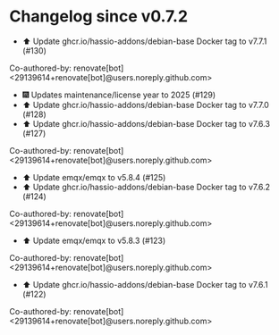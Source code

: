 # Changelog since v0.7.2
- ⬆️ Update ghcr.io/hassio-addons/debian-base Docker tag to v7.7.1 (#130)

Co-authored-by: renovate[bot] <29139614+renovate[bot]@users.noreply.github.com> 
- 🎆 Updates maintenance/license year to 2025 (#129) 
- ⬆️ Update ghcr.io/hassio-addons/debian-base Docker tag to v7.7.0 (#128) 
- ⬆️ Update ghcr.io/hassio-addons/debian-base Docker tag to v7.6.3 (#127)

Co-authored-by: renovate[bot] <29139614+renovate[bot]@users.noreply.github.com> 
- ⬆️ Update emqx/emqx to v5.8.4 (#125) 
- ⬆️ Update ghcr.io/hassio-addons/debian-base Docker tag to v7.6.2 (#124)

Co-authored-by: renovate[bot] <29139614+renovate[bot]@users.noreply.github.com> 
- ⬆️ Update emqx/emqx to v5.8.3 (#123)

Co-authored-by: renovate[bot] <29139614+renovate[bot]@users.noreply.github.com> 
- ⬆️ Update ghcr.io/hassio-addons/debian-base Docker tag to v7.6.1 (#122)

Co-authored-by: renovate[bot] <29139614+renovate[bot]@users.noreply.github.com> 
